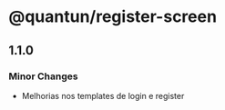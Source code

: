 # @quantun/register-screen

## 1.1.0

### Minor Changes

- Melhorias nos templates de login e register
